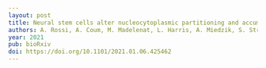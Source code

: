 ```yaml
---
layout: post
title: Neural stem cells alter nucleocytoplasmic partitioning and accumulate nuclear polyadenylated transcripts during quiescence
authors: A. Rossi, A. Coum, M. Madelenat, L. Harris, A. Miedzik, S. Strohbuecker, A. Chai, H. Fiaz, R. Chaouni, P. Faull, W. Grey, D. Bonnet, F. Hamid, E. V. Makeyev, A. P. Snijders, G. Kelly, F. Guillemot and R. Sousa-Nunes
year: 2021
pub: bioRxiv
doi: https://doi.org/10.1101/2021.01.06.425462
---
```


